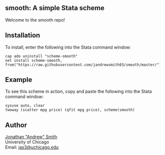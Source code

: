 ## smooth: A simple Stata scheme
Welcome to the smooth repo!

## Installation
To install, enter the following into the Stata command window:
```
cap ado uninstall "scheme-smooth"
net install scheme-smooth, from("https://raw.githubusercontent.com/jandrewsmith03/smooth/master/")
```

## Example
To see this scheme in action, copy and paste the following into the Stata command window:
```
sysuse auto, clear
twoway (scatter mpg price) (qfit mpg price), scheme(smooth)
```

## Author
[Jonathan "Andrew" Smith](http://www.jonandrewsmith.com/)
<br>University of Chicago
<br>Email: jas3@uchicago.edu
